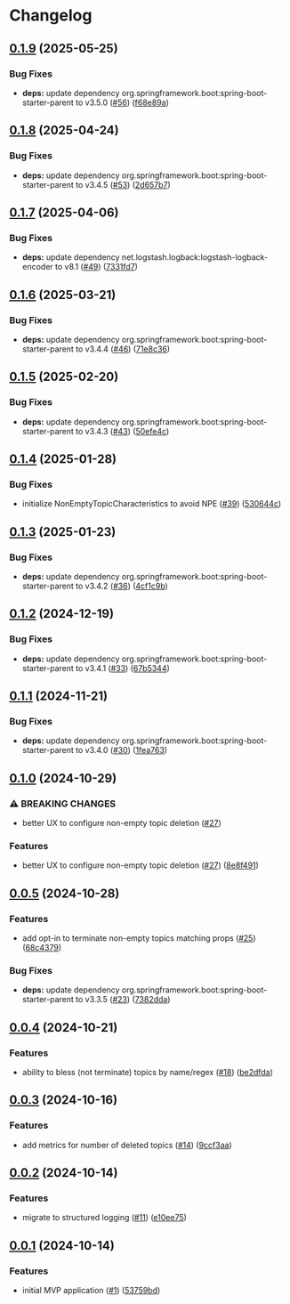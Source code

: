 # Changelog

## [0.1.9](https://github.com/statnett/k3a-topic-terminator/compare/v0.1.8...v0.1.9) (2025-05-25)


### Bug Fixes

* **deps:** update dependency org.springframework.boot:spring-boot-starter-parent to v3.5.0 ([#56](https://github.com/statnett/k3a-topic-terminator/issues/56)) ([f68e89a](https://github.com/statnett/k3a-topic-terminator/commit/f68e89a9647fff09122faa2e41c35f6f15bdcc0f))

## [0.1.8](https://github.com/statnett/k3a-topic-terminator/compare/v0.1.7...v0.1.8) (2025-04-24)


### Bug Fixes

* **deps:** update dependency org.springframework.boot:spring-boot-starter-parent to v3.4.5 ([#53](https://github.com/statnett/k3a-topic-terminator/issues/53)) ([2d657b7](https://github.com/statnett/k3a-topic-terminator/commit/2d657b7bfeb2d5bc90d16041fcdf771cd7406eee))

## [0.1.7](https://github.com/statnett/k3a-topic-terminator/compare/v0.1.6...v0.1.7) (2025-04-06)


### Bug Fixes

* **deps:** update dependency net.logstash.logback:logstash-logback-encoder to v8.1 ([#49](https://github.com/statnett/k3a-topic-terminator/issues/49)) ([7331fd7](https://github.com/statnett/k3a-topic-terminator/commit/7331fd790c575ce954920577d929da1a0a4b4a66))

## [0.1.6](https://github.com/statnett/k3a-topic-terminator/compare/v0.1.5...v0.1.6) (2025-03-21)


### Bug Fixes

* **deps:** update dependency org.springframework.boot:spring-boot-starter-parent to v3.4.4 ([#46](https://github.com/statnett/k3a-topic-terminator/issues/46)) ([71e8c36](https://github.com/statnett/k3a-topic-terminator/commit/71e8c363811603c724efb2c030a72b57d017c431))

## [0.1.5](https://github.com/statnett/k3a-topic-terminator/compare/v0.1.4...v0.1.5) (2025-02-20)


### Bug Fixes

* **deps:** update dependency org.springframework.boot:spring-boot-starter-parent to v3.4.3 ([#43](https://github.com/statnett/k3a-topic-terminator/issues/43)) ([50efe4c](https://github.com/statnett/k3a-topic-terminator/commit/50efe4c2642c99d799247b4640e2fb1589d5f939))

## [0.1.4](https://github.com/statnett/k3a-topic-terminator/compare/v0.1.3...v0.1.4) (2025-01-28)


### Bug Fixes

* initialize NonEmptyTopicCharacteristics to avoid NPE ([#39](https://github.com/statnett/k3a-topic-terminator/issues/39)) ([530644c](https://github.com/statnett/k3a-topic-terminator/commit/530644c5c011e33d95a74cafbee2ea1848fbee86))

## [0.1.3](https://github.com/statnett/k3a-topic-terminator/compare/v0.1.2...v0.1.3) (2025-01-23)


### Bug Fixes

* **deps:** update dependency org.springframework.boot:spring-boot-starter-parent to v3.4.2 ([#36](https://github.com/statnett/k3a-topic-terminator/issues/36)) ([4cf1c9b](https://github.com/statnett/k3a-topic-terminator/commit/4cf1c9b9d2a46af612458f6e11d3528640e79b83))

## [0.1.2](https://github.com/statnett/k3a-topic-terminator/compare/v0.1.1...v0.1.2) (2024-12-19)


### Bug Fixes

* **deps:** update dependency org.springframework.boot:spring-boot-starter-parent to v3.4.1 ([#33](https://github.com/statnett/k3a-topic-terminator/issues/33)) ([67b5344](https://github.com/statnett/k3a-topic-terminator/commit/67b53442b17dd079973878568ae3bcea099fb93f))

## [0.1.1](https://github.com/statnett/k3a-topic-terminator/compare/v0.1.0...v0.1.1) (2024-11-21)


### Bug Fixes

* **deps:** update dependency org.springframework.boot:spring-boot-starter-parent to v3.4.0 ([#30](https://github.com/statnett/k3a-topic-terminator/issues/30)) ([1fea763](https://github.com/statnett/k3a-topic-terminator/commit/1fea763f11dcf818181aced55d4ac4a50b7cb31c))

## [0.1.0](https://github.com/statnett/k3a-topic-terminator/compare/v0.0.5...v0.1.0) (2024-10-29)


### ⚠ BREAKING CHANGES

* better UX to configure non-empty topic deletion ([#27](https://github.com/statnett/k3a-topic-terminator/issues/27))

### Features

* better UX to configure non-empty topic deletion ([#27](https://github.com/statnett/k3a-topic-terminator/issues/27)) ([8e8f491](https://github.com/statnett/k3a-topic-terminator/commit/8e8f491f3acff5b671f94eb4b6cc74a73ef3c47a))

## [0.0.5](https://github.com/statnett/k3a-topic-terminator/compare/v0.0.4...v0.0.5) (2024-10-28)


### Features

* add opt-in to terminate non-empty topics matching props ([#25](https://github.com/statnett/k3a-topic-terminator/issues/25)) ([68c4379](https://github.com/statnett/k3a-topic-terminator/commit/68c4379d7f9d691b807b6b0f9a50dd345d491ea7))


### Bug Fixes

* **deps:** update dependency org.springframework.boot:spring-boot-starter-parent to v3.3.5 ([#23](https://github.com/statnett/k3a-topic-terminator/issues/23)) ([7382dda](https://github.com/statnett/k3a-topic-terminator/commit/7382dda5956d614f53e5b269ae6d0d19ac06d9b9))

## [0.0.4](https://github.com/statnett/k3a-topic-terminator/compare/v0.0.3...v0.0.4) (2024-10-21)


### Features

* ability to bless (not terminate) topics by name/regex ([#18](https://github.com/statnett/k3a-topic-terminator/issues/18)) ([be2dfda](https://github.com/statnett/k3a-topic-terminator/commit/be2dfda919cb11fb2eda98f1a23928a7002075c6))

## [0.0.3](https://github.com/statnett/k3a-topic-terminator/compare/v0.0.2...v0.0.3) (2024-10-16)


### Features

* add metrics for number of deleted topics ([#14](https://github.com/statnett/k3a-topic-terminator/issues/14)) ([9ccf3aa](https://github.com/statnett/k3a-topic-terminator/commit/9ccf3aac0860af384d13c66f8b85b13bf391bf04))

## [0.0.2](https://github.com/statnett/k3a-topic-terminator/compare/v0.0.1...v0.0.2) (2024-10-14)


### Features

* migrate to structured logging ([#11](https://github.com/statnett/k3a-topic-terminator/issues/11)) ([e10ee75](https://github.com/statnett/k3a-topic-terminator/commit/e10ee7528a424d5e7d4221d8dac9cbf9351021a8))

## [0.0.1](https://github.com/statnett/k3a-topic-terminator/compare/v0.0.0...v0.0.1) (2024-10-14)


### Features

* initial MVP application ([#1](https://github.com/statnett/k3a-topic-terminator/issues/1)) ([53759bd](https://github.com/statnett/k3a-topic-terminator/commit/53759bd51d8770395d4b224dc4cea7d52d559cb4))

